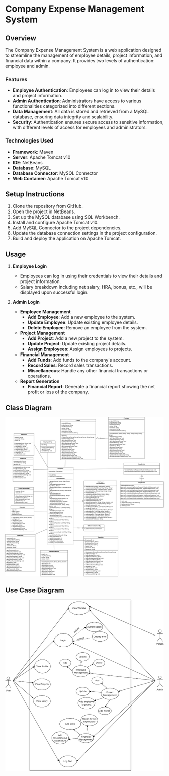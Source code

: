 # Company Expense Management System

## Overview
The Company Expense Management System is a web application designed to streamline the management of employee details, project information, and financial data within a company. It provides two levels of authentication: employee and admin.

### Features
- **Employee Authentication**: Employees can log in to view their details and project information.
- **Admin Authentication**: Administrators have access to various functionalities categorized into different sections.
- **Data Management**: All data is stored and retrieved from a MySQL database, ensuring data integrity and scalability.
- **Security**: Authentication ensures secure access to sensitive information, with different levels of access for employees and administrators.

### Technologies Used
- **Framework**: Maven
- **Server**: Apache Tomcat v10
- **IDE**: NetBeans
- **Database**: MySQL
- **Database Connector**: MySQL Connector
- **Web Container**: Apache Tomcat v10

## Setup Instructions
1. Clone the repository from GitHub.
2. Open the project in NetBeans.
3. Set up the MySQL database using SQL Workbench.
4. Install and configure Apache Tomcat v10.
5. Add MySQL Connector to the project dependencies.
6. Update the database connection settings in the project configuration.
7. Build and deploy the application on Apache Tomcat.

## Usage
1. **Employee Login**
   - Employees can log in using their credentials to view their details and project information.
   - Salary breakdown including net salary, HRA, bonus, etc., will be displayed upon successful login.

2. **Admin Login**
   - **Employee Management**
     - **Add Employee**: Add a new employee to the system.
     - **Update Employee**: Update existing employee details.
     - **Delete Employee**: Remove an employee from the system.
   - **Project Management**
     - **Add Project**: Add a new project to the system.
     - **Update Project**: Update existing project details.
     - **Assign Employees**: Assign employees to projects.
   - **Financial Management**
     - **Add Funds**: Add funds to the company's account.
     - **Record Sales**: Record sales transactions.
     - **Miscellaneous**: Handle any other financial transactions or operations.
   - **Report Generation**
     - **Financial Report**: Generate a financial report showing the net profit or loss of the company.

## Class Diagram
![Class Diagram](class_diagram.png)

## Use Case Diagram
![Use Case Diagram](usecase_diagram.png)


